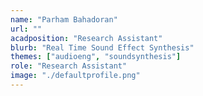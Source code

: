 ```yaml
---
name: "Parham Bahadoran"
url: ""
acadposition: "Research Assistant"
blurb: "Real Time Sound Effect Synthesis"
themes: ["audioeng", "soundsynthesis"]
role: "Research Assistant"
image: "./defaultprofile.png"
---
```

